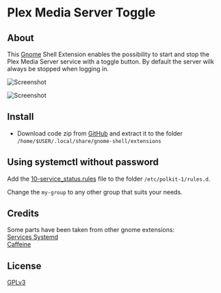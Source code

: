 # Plex Media Server Toggle
## About
This [Gnome](https://www.gnome.org/) Shell Extension enables the possibility to start and stop the Plex Media Server service with a toggle button. By default the server wilk always be stopped when logging in.

![Screenshot](https://raw.githubusercontent.com/nunosusana/main/plextogglesc_off.png)

![Screenshot](https://raw.githubusercontent.com/nunosusana/main/plextogglesc_on.png)

## Install
- Download code zip from [GitHub](https://github.com/nunosusana/plextoggle) and extract it to the folder `/home/$USER/.local/share/gnome-shell/extensions`

## Using systemctl without password
Add the 
[10-service_status.rules](10-service_status.rules) file to the folder `/etc/polkit-1/rules.d`.

Change the `my-group` to any other group that suits your needs.

## Credits
Some parts have been taken from other gnome extensions:  
[Services Systemd](https://github.com/petres/gnome-shell-extension-services-systemd)  
[Caffeine](https://github.com/eonpatapon/gnome-shell-extension-caffeine)  

## License
[GPLv3](http://www.gnu.org/licenses/gpl-3.0.en.html)
